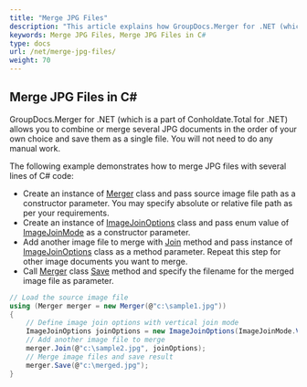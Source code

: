 ```yaml
---
title: "Merge JPG Files"
description: "This article explains how GroupDocs.Merger for .NET (which is a part of Conholdate.Total for .NET) can merge JPG files."
keywords: Merge JPG Files, Merge JPG Files in C#
type: docs
url: /net/merge-jpg-files/
weight: 70
---
```


## Merge JPG Files in C#

GroupDocs.Merger for .NET (which is a part of Conholdate.Total for .NET) allows you to combine or merge several JPG documents in the order of your own choice and save them as a single file. You will not need to do any manual work.
 

The following example demonstrates how to merge JPG files with several lines of C# code:

* Create an instance of [Merger](https://apireference.groupdocs.com/net/merger/groupdocs.merger/merger) class and pass source image file path as a constructor parameter. You may specify absolute or relative file path as per your requirements.
* Create an instance of [ImageJoinOptions](https://apireference.groupdocs.com/merger/net/groupdocs.merger.domain.options/imagejoinoptions) class and pass enum value of [ImageJoinMode](https://apireference.groupdocs.com/merger/net/groupdocs.merger.domain.options/imagejoinmode) as a constructor parameter.
* Add another image file to merge with [Join](https://apireference.groupdocs.com/merger/net/groupdocs.merger/merger/methods/join/index) method and pass instance of [ImageJoinOptions](https://apireference.groupdocs.com/merger/net/groupdocs.merger.domain.options/imagejoinoptions) class as a method parameter. Repeat this step for other image documents you want to merge.
* Call [Merger](https://apireference.groupdocs.com/net/merger/groupdocs.merger/merger) class [Save](https://apireference.groupdocs.com/merger/net/groupdocs.merger/merger/methods/save/index) method and specify the filename for the merged image file as parameter.

```csharp
// Load the source image file
using (Merger merger = new Merger(@"c:\sample1.jpg"))
{
    // Define image join options with vertical join mode
    ImageJoinOptions joinOptions = new ImageJoinOptions(ImageJoinMode.Vertical);
    // Add another image file to merge
    merger.Join(@"c:\sample2.jpg", joinOptions);
    // Merge image files and save result
    merger.Save(@"c:\merged.jpg");
}
```

